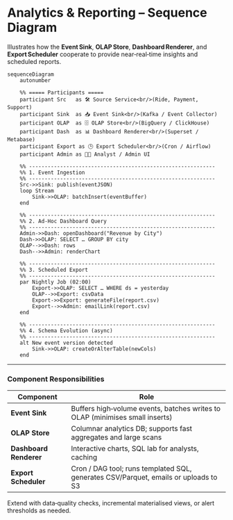 
# Analytics & Reporting – Sequence Diagram

Illustrates how the **Event Sink**, **OLAP Store**, **Dashboard Renderer**, and **Export Scheduler** cooperate to provide near‑real‑time insights and scheduled reports.

```mermaid
sequenceDiagram
    autonumber

    %% ===== Participants =====
    participant Src   as 🛠️ Source Service<br/>(Ride, Payment, Support)
    participant Sink  as 📥 Event Sink<br/>(Kafka / Event Collector)
    participant OLAP  as 🗄️ OLAP Store<br/>(BigQuery / ClickHouse)
    participant Dash  as 📊 Dashboard Renderer<br/>(Superset / Metabase)
    participant Export as 🕒 Export Scheduler<br/>(Cron / Airflow)
    participant Admin as 🧑‍💼 Analyst / Admin UI

    %% ------------------------------------------------------------
    %% 1. Event Ingestion
    %% ------------------------------------------------------------
    Src->>Sink: publish(eventJSON)
    loop Stream
        Sink->>OLAP: batchInsert(eventBuffer)
    end

    %% ------------------------------------------------------------
    %% 2. Ad‑Hoc Dashboard Query
    %% ------------------------------------------------------------
    Admin->>Dash: openDashboard("Revenue by City")
    Dash->>OLAP: SELECT … GROUP BY city
    OLAP-->>Dash: rows
    Dash-->>Admin: renderChart

    %% ------------------------------------------------------------
    %% 3. Scheduled Export
    %% ------------------------------------------------------------
    par Nightly Job (02:00)
        Export->>OLAP: SELECT … WHERE ds = yesterday
        OLAP-->>Export: csvData
        Export->>Export: generateFile(report.csv)
        Export-->>Admin: emailLink(report.csv)
    end

    %% ------------------------------------------------------------
    %% 4. Schema Evolution (async)
    %% ------------------------------------------------------------
    alt New event version detected
        Sink->>OLAP: createOrAlterTable(newCols)
    end
```

---

### Component Responsibilities

| Component | Role |
|-----------|------|
| **Event Sink** | Buffers high‑volume events, batches writes to OLAP (minimises small inserts) |
| **OLAP Store** | Columnar analytics DB; supports fast aggregates and large scans |
| **Dashboard Renderer** | Interactive charts, SQL lab for analysts, caching |
| **Export Scheduler** | Cron / DAG tool; runs templated SQL, generates CSV/Parquet, emails or uploads to S3 |

Extend with data‑quality checks, incremental materialised views, or alert thresholds as needed.
